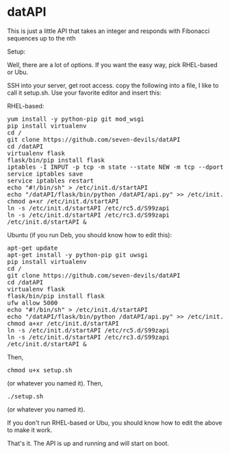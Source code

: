 datAPI
======

This is just a little API that takes an integer and responds with Fibonacci sequences up to the nth

Setup:

Well, there are a lot of options. If you want the easy way, pick RHEL-based or Ubu.

SSH into your server, get root access.
copy the following into a file, I like to call it setup.sh. Use your favorite editor and insert this:

RHEL-based:
<pre>
yum install -y python-pip git mod_wsgi
pip install virtualenv
cd /
git clone https://github.com/seven-devils/datAPI
cd /datAPI
virtualenv flask
flask/bin/pip install flask
iptables -I INPUT -p tcp -m state --state NEW -m tcp --dport 5000 -j ACCEPT
service iptables save
service iptables restart
echo "#!/bin/sh" > /etc/init.d/startAPI
echo "/datAPI/flask/bin/python /datAPI/api.py" >> /etc/init.d/startAPI
chmod a+xr /etc/init.d/startAPI
ln -s /etc/init.d/startAPI /etc/rc5.d/S99zapi
ln -s /etc/init.d/startAPI /etc/rc3.d/S99zapi
/etc/init.d/startAPI &
</pre>

Ubuntu (if you run Deb, you should know how to edit this):

<pre>
apt-get update
apt-get install -y python-pip git uwsgi
pip install virtualenv
cd /
git clone https://github.com/seven-devils/datAPI
cd /datAPI
virtualenv flask
flask/bin/pip install flask
ufw allow 5000
echo "#!/bin/sh" > /etc/init.d/startAPI
echo "/datAPI/flask/bin/python /datAPI/api.py" >> /etc/init.d/startAPI
chmod a+xr /etc/init.d/startAPI
ln -s /etc/init.d/startAPI /etc/rc5.d/S99zapi
ln -s /etc/init.d/startAPI /etc/rc3.d/S99zapi
/etc/init.d/startAPI &
</pre>

Then, <pre>chmod u+x setup.sh</pre> (or whatever you named it).
Then, <pre>./setup.sh</pre> (or whatever you named it).

If you don't run RHEL-based or Ubu, you should know how to edit the above to make it work.

That's it. The API is up and running and will start on boot. 
